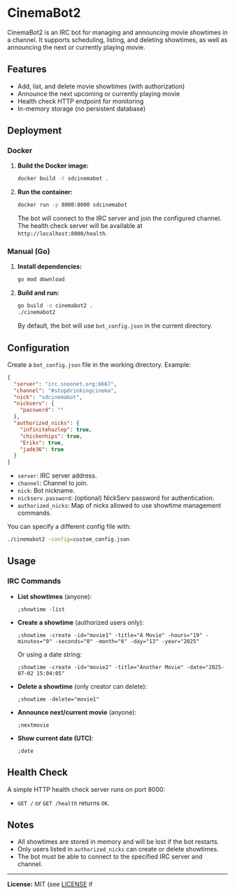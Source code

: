 # CinemaBot2

CinemaBot2 is an IRC bot for managing and announcing movie showtimes in a channel. It supports scheduling, listing, and deleting showtimes, as well as announcing the next or currently playing movie.

## Features

- Add, list, and delete movie showtimes (with authorization)
- Announce the next upcoming or currently playing movie
- Health check HTTP endpoint for monitoring
- In-memory storage (no persistent database)

## Deployment

### Docker

1. **Build the Docker image:**
   ```sh
   docker build -t sdcinemabot .
   ```

2. **Run the container:**
   ```sh
   docker run -p 8000:8000 sdcinemabot
   ```

   The bot will connect to the IRC server and join the configured channel. The health check server will be available at `http://localhost:8000/health`.

### Manual (Go)

1. **Install dependencies:**
   ```sh
   go mod download
   ```

2. **Build and run:**
   ```sh
   go build -o cinemabot2 .
   ./cinemabot2
   ```

   By default, the bot will use `bot_config.json` in the current directory.

## Configuration

Create a `bot_config.json` file in the working directory. Example:

```json
{
  "server": "irc.snoonet.org:6667",
  "channel": "#stopdrinkingcinema",
  "nick": "sdcinemabot",
  "nickserv": {
    "password": ""
  },
  "authorized_nicks": {
    "infinitehazlep": true,
    "chickenhips": true,
    "Eriks": true,
    "jade36": true
  }
}
```

- `server`: IRC server address.
- `channel`: Channel to join.
- `nick`: Bot nickname.
- `nickserv.password`: (optional) NickServ password for authentication.
- `authorized_nicks`: Map of nicks allowed to use showtime management commands.

You can specify a different config file with:
```sh
./cinemabot2 -config=custom_config.json
```

## Usage

### IRC Commands

- **List showtimes** (anyone):
  ```
  ;showtime -list
  ```

- **Create a showtime** (authorized users only):
  ```
  ;showtime -create -id="movie1" -title="A Movie" -hours="19" -minutes="0" -seconds="0" -month="6" -day="13" -year="2025"
  ```
  Or using a date string:
  ```
  ;showtime -create -id="movie2" -title="Another Movie" -date="2025-07-02 15:04:05"
  ```

- **Delete a showtime** (only creator can delete):
  ```
  ;showtime -delete="movie1"
  ```

- **Announce next/current movie** (anyone):
  ```
  ;nextmovie
  ```

- **Show current date (UTC)**:
  ```
  ;date
  ```

## Health Check

A simple HTTP health check server runs on port 8000:
- `GET /` or `GET /health` returns `OK`.

## Notes

- All showtimes are stored in memory and will be lost if the bot restarts.
- Only users listed in `authorized_nicks` can create or delete showtimes.
- The bot must be able to connect to the specified IRC server and channel.

---

**License:** MIT (see [LICENSE](LICENSE) if